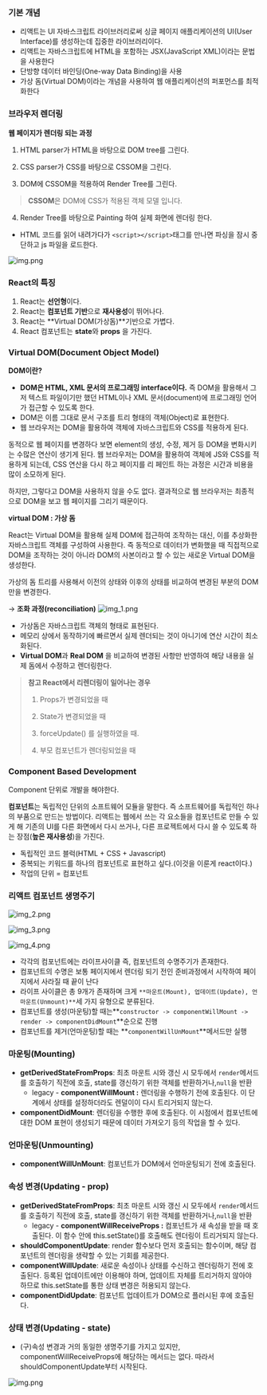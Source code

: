 ### 기본 개념

- 리액트는 UI 자바스크립트 라이브러리로써 싱글 페이지 애플리케이션의 UI(User Interface)를 생성하는데 집중한 라이브러리이다.
- 리액트는 자바스크립트에 HTML을 포함하는 JSX(JavaScript XML)이라는 문법을 사용한다
- 단방향 데이터 바인딩(One-way Data Binding)을 사용
- 가상 돔(Virtual DOM)이라는 개념을 사용하여 웹 애플리케이션의 퍼포먼스를 최적화한다

### 브라우저 렌더링

**웹 페이지가 렌더링 되는 과정**

1. HTML parser가 HTML을 바탕으로 DOM tree를 그린다.

2. CSS parser가 CSS를 바탕으로 CSSOM을 그린다.

3. DOM에 CSSOM을 적용하여 Render Tree를 그린다.

> **CSSOM**은 DOM에 CSS가 적용된 객체 모델 입니다.
>

4. Render Tree를 바탕으로 Painting 하여 실제 화면에 렌더링 한다.

- HTML 코드를 읽어 내려가다가 `<script></script>`태그를 만나면 파싱을 잠시 중단하고 js 파일을 로드한다.

![img.png](public/readme/img.png)

### React의 특징

1. React는 **선언형**이다.
2. React는 **컴포넌트 기반**으로 **재사용성**이 뛰어나다.
3. React는 **Virtual DOM(가상돔)**기반으로 가볍다.
4. React 컴포넌트는 **state**와 **props** 을 가진다.

### Virtual DOM(Document Object Model)

**DOM이란?**

- **DOM은 HTML, XML 문서의 프로그래밍 interface이다.**
  즉 DOM을 활용해서 그저 텍스트 파일이기만 했던 HTML이나 XML 문서(document)에 프로그래밍 언어가 접근할 수 있도록 한다.
- DOM은 이름 그대로 문서 구조를 트리 형태의 객체(Object)로 표현한다.
- 웹 브라우저는 DOM을 활용하여 객체에 자바스크립트와 CSS를 적용하게 된다.

동적으로 웹 페이지를 변경하다 보면 element의 생성, 수정, 제거 등 DOM을 변화시키는 수많은 연산이 생기게 된다. 웹 브라우저는 DOM을 활용하여 객체에 JS와 CSS를 적용하게 되는데, CSS 연산을 다시 하고 페이지를 리 페인트 하는 과정은 시간과 비용을 많이 소모하게 된다.

하지만, 그렇다고 DOM을 사용하지 않을 수도 없다. 결과적으로 웹 브라우저는 최종적으로 DOM을 보고 웹 페이지를 그리기 때문이다.

**virtual DOM : 가상 돔**

React는 Virtual DOM을 활용해 실제 DOM에 접근하여 조작하는 대신, 이를 추상화한 자바스크립트 객체를 구성하여 사용한다. 즉 동적으로 데이터가 변화했을 때 직접적으로 DOM을 조작하는 것이 아니라 DOM의 사본이라고 할 수 있는 새로운 Virtual DOM을 생성한다.

가상의 돔 트리를 사용해서 이전의 상태와 이후의 상태를 비교하여 변경된 부분의 DOM 만을 변경한다.

→ **조화 과정(reconciliation)**
![img_1.png](public/readme/img_1.png)

- 가상돔은 자바스크립트 객체의 형태로 표현된다.
- 메모리 상에서 동작하기에 빠르면서 실제 렌더되는 것이 아니기에 연산 시간이 최소화된다.
- **Virtual DOM**과 **Real DOM** 을 비교하여 변경된 사항만 반영하여 해당 내용을 실제 돔에서 수정하고 렌더링한다.

> **참고
React에서 리렌더링이 일어나는 경우**
>
>
> 1. Props가 변경되었을 때
>
> 2. State가 변경되었을 때
>
> 3. forceUpdate() 를 실행하였을 때.
>
> 4. 부모 컴포넌트가 렌더링되었을 때
>

### Component Based Development

Component 단위로 개발을 해야한다.

**컴포넌트**는 독립적인 단위의 소프트웨어 모듈을 말한다. 즉 소프트웨어를 독립적인 하나의 부품으로 만드는 방법이다. 리액트는 웹에서 쓰는 각 요소들을 컴포넌트로 만들 수 있게 해 기존의 UI를 다른 화면에서 다시 쓰거나, 다른 프로젝트에서 다시 쓸 수 있도록 하는 장점(**높은 재사용성**)을 가진다.

- 독립적인 코드 블럭(HTML + CSS + Javascript)
- 중복되는 키워드를 하나의 컴포넌트로 표현하고 싶다.(이것을 이룬게 react이다.)
- 작업의 단위 = 컴포넌트

### 리액트 컴포넌트 생명주기

![img_2.png](public/readme/img_2.png)

![img_3.png](public/readme/img_3.png)

![img_4.png](public/readme/img_4.png)

- 각각의 컴포넌트에는 라이프사이클 즉, 컴포넌트의 수명주기가 존재한다.
- 컴포넌트의 수명은 보통 페이지에서 렌더링 되기 전인 준비과정에서 시작하여 페이지에서 사라질 때 끝이 난다
- 라이프 사이클은 총 9개가 존재하며 크게 `**마운트(Mount), 업데이트(Update), 언마운트(Unmount)**`세 가지 유형으로 분류된다.
- 컴포넌트를 생성(마운팅)할 때는**`constructor -> componentWillMount -> render -> componentDidMount`**순으로 진행
- 컴포넌트를 제거(언마운팅)할 때는 **`componentWillUnMount`**메서드만 실행

### 마운팅(Mounting)

- **getDerivedStateFromProps**: 최초 마운트 시와 갱신 시 모두에서 `render`메서드를 호출하기 직전에 호출,  state를 갱신하기 위한 객체를 반환하거나,`null`을 반환
    - legacy - **componentWillMount :** 렌더링을 수행하기 전에 호출된다. 이 단계에서 상태를 설정하더라도 렌덜이이 다시 트리거되지 않는다.
- **componentDidMount**: 렌더링을 수행한 후에 호출된다. 이 시점에서 컴포넌트에 대한 DOM 표현이 생성되기 때문에 데이터 가져오기 등의 작업을 할 수 있다.

### 언마운팅(Unmounting)

- **componentWillUnMount**: 컴포넌트가 DOM에서 언마운팅되기 전에 호출된다.

### 속성 변경(Updating - prop)

- **getDerivedStateFromProps**: 최초 마운트 시와 갱신 시 모두에서 `render`메서드를 호출하기 직전에 호출,  state를 갱신하기 위한 객체를 반환하거나,`null`을 반환
    - legacy - **componentWillReceiveProps :** 컴포넌트가 새 속성을 받을 때 호출된다. 이 함수 안에 this.setState()를 호출해도 렌더링이 트리거되지 않는다.
- **shouldComponentUpdate**: render 함수보다 먼저 호출되는 함수이며, 해당 컴포넌트의 렌더링을 생략할 수 있는 기회를 제공한다.
- **componentWillUpdate**: 새로운 속성이나 상태를 수신하고 렌더링하기 전에 호출된다. 등록된 업데이트에만 이용해야 하며, 업데이트 자체를 트리거하지 않아야 하므로 this.setState를 통한 상태 변경은 허용되지 않는다.
- **componentDidUpdate**: 컴포넌트 업데이트가 DOM으로 플러시된 후에 호출된다.

### 상태 변경(Updating - state)

- (구)속성 변경과 거의 동일한 생명주기를 가지고 있지만, componentWillReceiveProps에 해당하는 메서드는 없다. 따라서 shouldComponentUpdate부터 시작된다.

![img.png](public/readme/img_5.png)